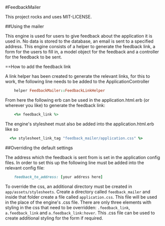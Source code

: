 #FeedbackMailer

This project rocks and uses MIT-LICENSE.

##Using the mailer

This engine is used for users to give feedback about the application it is used in. No data is stored to the database, an email is sent to a specified address. This engine consists of a helper to generate the feedback link, a form for the users to fill in, a model object for the feedback and a controller for the feedback to be sent.

==How to add the feedback link

A link helper has been created to generate the relevant links, for this to work, the following line needs to be added to the ApplicationController

```ruby
	helper FeedbackMailer::FeedbackLinkHelper
```

From here the following erb can be used in the application.html.erb (or wherever you like) to generate the feedback link:

```ruby
	<%= feedback_link %>
```

The engine's stylesheet must also be added into the application.html.erb like so

```ruby
  <%= stylesheet_link_tag "feedback_mailer/application.css" %>
```

##Overriding the default settings

The address which the feedback is sent from is set in the application config files. In order to set this up the following line must be added into the relevant config file:

```ruby
	feedback_to_address: [your address here]
```

To override the css, an additional directory must be created in `app/assets/stylesheets`. Create a directory called `feedback_mailer` and inside that folder create a file called `application.css`. This file will be used in the place of the engine's .css file. There are only three elements with styling in the css that need to be overridden: `.feedback_link`, `a.feedback_link` and `a.feedback_link:hover`. This .css file can be used to create additional styling for the form if required.


